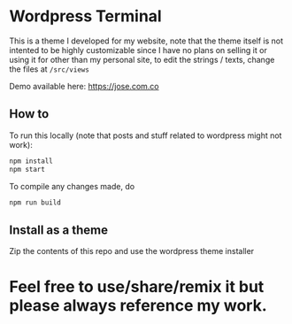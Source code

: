 # Wordpress Terminal

This is a theme I developed for my website, note that the theme itself is not intented to be highly customizable since I have no plans on selling it or using it for other than my personal site, to edit the strings / texts, change the files at `/src/views`

Demo available here: https://jose.com.co

## How to

To run this locally (note that posts and stuff related to wordpress might not work):

```js
npm install
npm start
```

To compile any changes made, do

```js
npm run build
```

## Install as a theme

Zip the contents of this repo and use the wordpress theme installer

# Feel free to use/share/remix it but please always reference my work.
